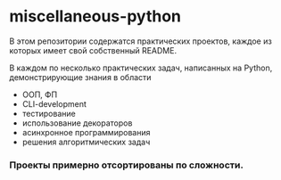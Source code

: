 # miscellaneous-python
В этом репозитории  содержатся практических проектов, каждое из которых имеет свой собственный README. 

В каждом по несколько практических задач, написанных на Python, демонстрирующие знания в области  
- ООП, ФП
- CLI-development
- тестирование
- использование декораторов
- асинхронное программирования
- решения алгоритмических задач

### Проекты примерно отсортированы по сложности.

